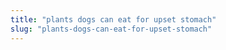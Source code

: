 ```yaml
---
title: "plants dogs can eat for upset stomach"
slug: "plants-dogs-can-eat-for-upset-stomach"
---
```


